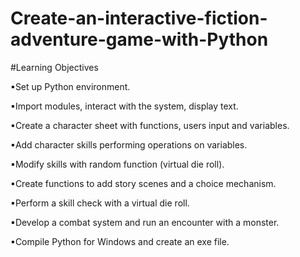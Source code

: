 <h1> Create-an-interactive-fiction-adventure-game-with-Python</h1>

#Learning Objectives 
<p>▪Set up Python environment.</p>
<p>▪Import modules, interact with the system, display text.</p>
<p>▪Create a character sheet with functions, users input and variables.</p>
<p>▪Add character skills performing operations on variables. </p>
<p>▪Modify skills with random function (virtual die roll). </p>
<p>▪Create functions to add story scenes and a choice mechanism. </p>
<p>▪Perform a skill check with a virtual die roll. </p>
<p>▪Develop a combat system and run an encounter with a monster. </p>
<p>▪Compile Python for Windows and create an exe file.</p>
